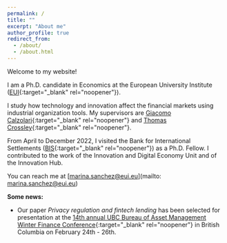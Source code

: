 ```yaml
---
permalink: /
title: ""
excerpt: "About me"
author_profile: true
redirect_from: 
  - /about/
  - /about.html
---
```

Welcome to my website! 

I am a Ph.D. candidate in Economics at the European University Institute ([EUI](https://eui.eu/economics){:target="_blank" rel="noopener"}).

I study how technology and innovation affect the financial markets using industrial organization tools. My supervisors are [Giacomo Calzolari](https://sites.google.com/view/giacomo-calzolari){:target="_blank" rel="noopener"} and [Thomas Crossley](https://sites.google.com/site/tfcrossley/){:target="_blank" rel="noopener"}. 

From April to December 2022, I visited the Bank for International Settlements ([BIS](https://bis.org){:target="_blank" rel="noopener"}) as a Ph.D. Fellow. I contributed to the work of the Innovation and Digital Economy Unit and of the Innovation Hub. 

You can reach me at [marina.sanchez@eui.eu](mailto: marina.sanchez@eui.eu)

**Some news:**

* Our paper _Privacy regulation and fintech lending_ has been selected for presentation at the [14th annual UBC Bureau of Asset Management Winter Finance Conference][ubclink]{:target="_blank" rel="noopener"} in British Columbia on February 24th - 26th. 

[ubclink]: https://www.sauder.ubc.ca/thought-leadership/divisions/finance/conferences/winter-finance-conference